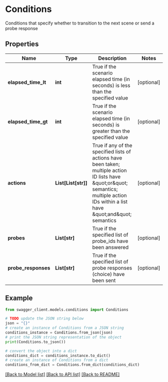 # Conditions

Conditions that specify whether to transition to the next scene or send a probe response

## Properties

Name | Type | Description | Notes
------------ | ------------- | ------------- | -------------
**elapsed_time_lt** | **int** | True if the scenario elapsed time (in seconds) is less than the specified value | [optional] 
**elapsed_time_gt** | **int** | True if the scenario elapsed time (in seconds) is greater than the specified value | [optional] 
**actions** | **List[List[str]]** | True if any of the specified lists of actions have been taken; multiple action ID lists have \&quot;or\&quot; semantics; multiple action IDs within a list have \&quot;and\&quot; semantics | [optional] 
**probes** | **List[str]** | True if the specified list of probe_ids have been answered | [optional] 
**probe_responses** | **List[str]** | True if the specified list of probe responses (choice) have been sent | [optional] 

## Example

```python
from swagger_client.models.conditions import Conditions

# TODO update the JSON string below
json = "{}"
# create an instance of Conditions from a JSON string
conditions_instance = Conditions.from_json(json)
# print the JSON string representation of the object
print(Conditions.to_json())

# convert the object into a dict
conditions_dict = conditions_instance.to_dict()
# create an instance of Conditions from a dict
conditions_from_dict = Conditions.from_dict(conditions_dict)
```
[[Back to Model list]](../README.md#documentation-for-models) [[Back to API list]](../README.md#documentation-for-api-endpoints) [[Back to README]](../README.md)


